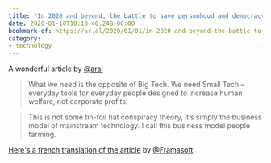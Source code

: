 ```yaml
---
title: "In 2020 and beyond, the battle to save personhood and democracy requires a radical overhaul of mainstream technology"
date: 2020-01-10T10:18:40.248-00:00
bookmark-of: https://ar.al/2020/01/01/in-2020-and-beyond-the-battle-to-save-personhood-and-democracy-requires-a-radical-overhaul-of-mainstream-technology/
category:
- technology
---
```

A wonderful article by [@aral](https://mastodon.ar.al/@aral)

> What we need is the opposite of Big Tech. We need Small Tech – everyday tools for everyday people designed to increase human welfare, not corporate profits.

> This is not some tin-foil hat conspiracy theory, it’s simply the business model of mainstream technology. I call this business model people farming.

[Here's a french translation of the article](https://framablog.org/2020/01/09/dautres-technologies-pour-repondre-a-lurgence-de-la-personne/) by [@Framasoft](https://framapiaf.org/@Framasoft)
